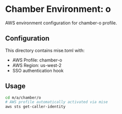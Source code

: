 # Chamber Environment: o

AWS environment configuration for chamber-o profile.

## Configuration

This directory contains mise.toml with:
- AWS Profile: chamber-o
- AWS Region: us-west-2
- SSO authentication hook

## Usage

```bash
cd m/a/chamber/o
# AWS profile automatically activated via mise
aws sts get-caller-identity
```
